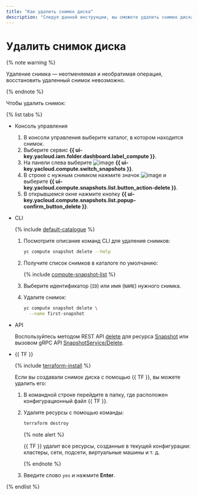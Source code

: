 ```yaml
---
title: "Как удалить снимок диска"
description: "Следуя данной инструкции, вы сможете удалить снимок диска."
---
```


# Удалить снимок диска

{% note warning %}

Удаление снимка — неотменяемая и необратимая операция, восстановить удаленный снимок невозможно.

{% endnote %}

Чтобы удалить снимок:

{% list tabs %}

- Консоль управления

  1. В консоли управления выберите каталог, в котором находится снимок.
  1. Выберите сервис **{{ ui-key.yacloud.iam.folder.dashboard.label_compute }}**.
  1. На панели слева выберите ![image](../../../_assets/compute/snapshots.svg) **{{ ui-key.yacloud.compute.switch_snapshots }}**.
  1. В строке с нужным снимком нажмите значок ![image](../../../_assets/horizontal-ellipsis.svg) и выберите **{{ ui-key.yacloud.compute.snapshots.list.button_action-delete }}**.
  1. В открывшемся окне нажмите кнопку **{{ ui-key.yacloud.compute.snapshots.list.popup-confirm_button_delete }}**.

- CLI

  {% include [default-catalogue](../../../_includes/default-catalogue.md) %}

  1. Посмотрите описание команд CLI для удаления снимков:

     ```bash
     yc compute snapshot delete --help
     ```

  1. Получите список снимков в каталоге по умолчанию:

     {% include [compute-snapshot-list](../../_includes_service/compute-snapshot-list.md) %}

  1. Выберите идентификатор (`ID`) или имя (`NAME`) нужного снимка.
  1. Удалите снимок:

     ```bash
     yc compute snapshot delete \
       --name first-snapshot
     ```


- API

  Воспользуйтесь методом REST API [delete](../../api-ref/Snapshot/delete.md) для ресурса [Snapshot](../../api-ref/Snapshot/index.md) или вызовом gRPC API [SnapshotService/Delete](../../api-ref/grpc/snapshot_service.md#Delete).

- {{ TF }}

  {% include [terraform-install](../../../_includes/terraform-install.md) %}

  Если вы создавали снимок диска с помощью {{ TF }}, вы можете удалить его:
  1. В командной строке перейдите в папку, где расположен конфигурационный файл {{ TF }}.
  1. Удалите ресурсы с помощью команды:

     ```bash
     terraform destroy
     ```

     {% note alert %}

     {{ TF }} удалит все ресурсы, созданные в текущей конфигурации: кластеры, сети, подсети, виртуальные машины и т. д.

     {% endnote %}

  1. Введите слово `yes` и нажмите **Enter**.

{% endlist %}